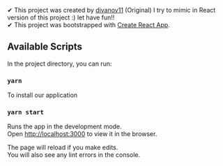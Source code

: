 ✔ This project was created by [divanov11](https://github.com/divanov11/image_slider_frontend) (Original)
I try to mimic in React version of this project :) let have fun!!\
✔ This project was bootstrapped with [Create React App](https://github.com/facebook/create-react-app).

## Available Scripts

In the project directory, you can run:

### `yarn`
To install our application

### `yarn start`

Runs the app in the development mode.<br />
Open [http://localhost:3000](http://localhost:3000) to view it in the browser.

The page will reload if you make edits.<br />
You will also see any lint errors in the console.

